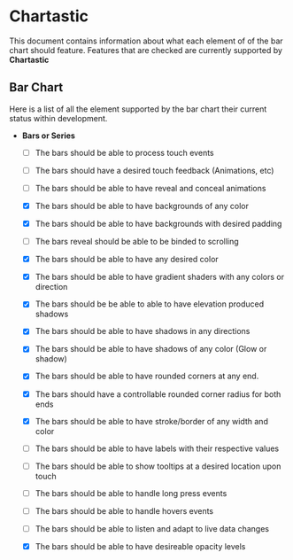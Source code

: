 # Chartastic

This document contains information about what each element of of the bar chart should feature. Features that are checked are currently supported by **Chartastic**

## Bar Chart

Here is a list of all the element supported by the bar chart their current status within development.

* **Bars or Series**

   - [ ] The bars should be able to process touch events
   - [ ] The bars should have a desired touch feedback (Animations, etc)
   - [ ] The bars should be able to have reveal and conceal animations
   - [x] The bars should be able to have backgrounds of any color
   - [x] The bars should be able to have backgrounds with desired padding
   - [ ] The bars reveal should be able to be binded to scrolling
   - [x] The bars should be able to have any desired color
   - [x] The bars should be able to have gradient shaders with any colors or direction
   - [x] The bars should be be able to able to have elevation produced shadows
   - [x] The bars should be able to have shadows in any directions
   - [x] The bars should be able to have shadows of any color (Glow or shadow)
   - [x] The bars should be able to have rounded corners at any end.
   - [x] The bars should have a controllable rounded corner radius for both ends
   - [x] The bars should be able to have stroke/border of any width and color
   - [ ] The bars should be able to have labels with their respective values
   - [ ] The bars should be able to show tooltips at a desired location upon touch 
   - [ ] The bars should be able to handle long press events
   - [ ] The bars should be able to handle hovers events
   - [ ] The bars should be able to listen and adapt to live data changes
   - [x] The bars should be able to have desireable opacity levels
   
   
   
   
   
